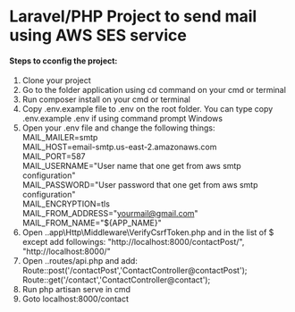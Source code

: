 # Laravel/PHP Project to send mail using AWS SES service

#### Steps to cconfig the project:
1. Clone your project
2. Go to the folder application using cd command on your cmd or terminal
3. Run composer install on your cmd or terminal
4. Copy .env.example file to .env on the root folder. You can type copy .env.example .env if using command prompt Windows
5. Open your .env file and change the following things:<br>
	MAIL_MAILER=smtp<br>
	MAIL_HOST=email-smtp.us-east-2.amazonaws.com<br>
	MAIL_PORT=587<br>
	MAIL_USERNAME="User name that one get from aws smtp configuration"<br>
	MAIL_PASSWORD="User password that one get from aws smtp configuration"<br>
	MAIL_ENCRYPTION=tls<br>
	MAIL_FROM_ADDRESS="yourmail@gmail.com"<br>
	MAIL_FROM_NAME="${APP_NAME}" <br>
6. Open ..app\Http\Middleware\VerifyCsrfToken.php and in the list of $ except add followings:
    "http://localhost:8000/contactPost/",
    "http://localhost:8000/"
7. Open ..routes/api.php and add:
    Route::post('/contactPost','ContactController@contactPost');
    Route::get('/contact','ContactController@contact');
8. Run php artisan serve in cmd
9. Goto localhost:8000/contact
